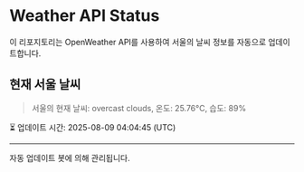 
# Weather API Status

이 리포지토리는 OpenWeather API를 사용하여 서울의 날씨 정보를 자동으로 업데이트합니다.

## 현재 서울 날씨
> 서울의 현재 날씨: overcast clouds, 온도: 25.76°C, 습도: 89%

⏳ 업데이트 시간: 2025-08-09 04:04:45 (UTC)

---
자동 업데이트 봇에 의해 관리됩니다.

